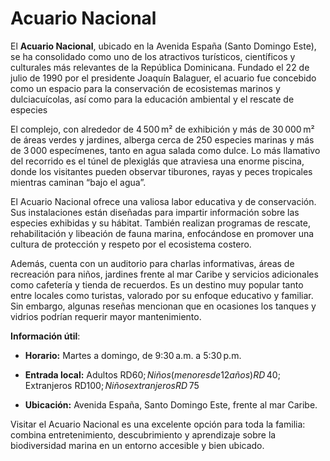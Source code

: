 # Acuario Nacional

El **Acuario Nacional**, ubicado en la Avenida España (Santo Domingo Este), se ha consolidado como uno de los atractivos turísticos, científicos y culturales más relevantes de la República Dominicana. Fundado el 22 de julio de 1990 por el presidente Joaquín Balaguer, el acuario fue concebido como un espacio para la conservación de ecosistemas marinos y dulciacuícolas, así como para la educación ambiental y el rescate de especies 

El complejo, con alrededor de 4 500 m² de exhibición y más de 30 000 m² de áreas verdes y jardines, alberga cerca de 250 especies marinas y más de 3 000 especímenes, tanto en agua salada como dulce. Lo más llamativo del recorrido es el túnel de plexiglás que atraviesa una enorme piscina, donde los visitantes pueden observar tiburones, rayas y peces tropicales mientras caminan “bajo el agua”.

El Acuario Nacional ofrece una valiosa labor educativa y de conservación. Sus instalaciones están diseñadas para impartir información sobre las especies exhibidas y su hábitat. También realizan programas de rescate, rehabilitación y libeación de fauna marina, enfocándose en promover una cultura de protección y respeto por el ecosistema costero.

Además, cuenta con un auditorio para charlas informativas, áreas de recreación para niños, jardines frente al mar Caribe y servicios adicionales como cafetería y tienda de recuerdos. Es un destino muy popular tanto entre locales como turistas, valorado por su enfoque educativo y familiar. Sin embargo, algunas reseñas mencionan que en ocasiones los tanques y vidrios podrían requerir mayor mantenimiento.

**Información útil**:

- **Horario:** Martes a domingo, de 9:30 a.m. a 5:30 p.m.  

- **Entrada local:** Adultos RD$ 60; Niños (menores de 12 años) RD$ 40; Extranjeros RD$ 100; Niños extranjeros RD$ 75

- **Ubicación:** Avenida España, Santo Domingo Este, frente al mar Caribe.  

Visitar el Acuario Nacional es una excelente opción para toda la familia: combina entretenimiento, descubrimiento y aprendizaje sobre la biodiversidad marina en un entorno accesible y bien ubicado.

